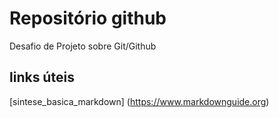 # Repositório github

Desafio de Projeto sobre Git/Github
## links úteis
[sintese_basica_markdown] (https://www.markdownguide.org)
